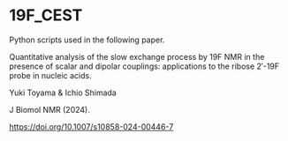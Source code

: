 # 19F_CEST

Python scripts used in the following paper.

Quantitative analysis of the slow exchange process by 19F NMR in the presence of scalar and dipolar couplings: applications to the ribose 2′-19F probe in nucleic acids.

Yuki Toyama & Ichio Shimada

J Biomol NMR (2024).

https://doi.org/10.1007/s10858-024-00446-7
